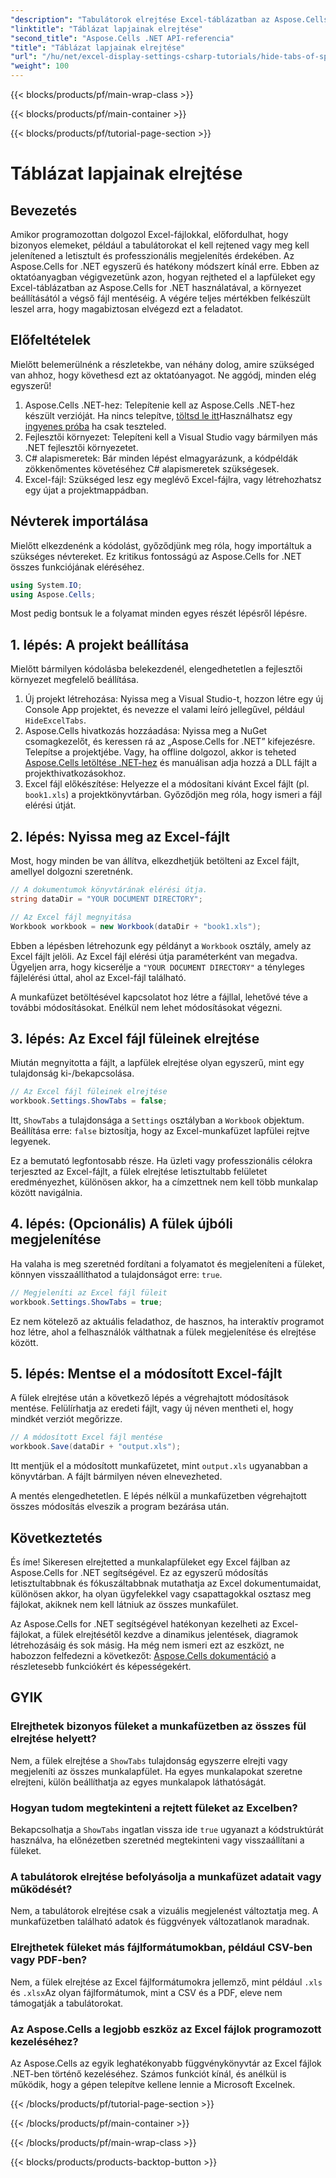 ```yaml
---
"description": "Tabulátorok elrejtése Excel-táblázatban az Aspose.Cells for .NET használatával. Tanulja meg, hogyan rejtheti el és jelenítheti meg programozott módon a munkalap tabulátorait mindössze néhány egyszerű lépésben."
"linktitle": "Táblázat lapjainak elrejtése"
"second_title": "Aspose.Cells .NET API-referencia"
"title": "Táblázat lapjainak elrejtése"
"url": "/hu/net/excel-display-settings-csharp-tutorials/hide-tabs-of-spreadsheet/"
"weight": 100
---
```


{{< blocks/products/pf/main-wrap-class >}}

{{< blocks/products/pf/main-container >}}

{{< blocks/products/pf/tutorial-page-section >}}

# Táblázat lapjainak elrejtése

## Bevezetés

Amikor programozottan dolgozol Excel-fájlokkal, előfordulhat, hogy bizonyos elemeket, például a tabulátorokat el kell rejtened vagy meg kell jelenítened a letisztult és professzionális megjelenítés érdekében. Az Aspose.Cells for .NET egyszerű és hatékony módszert kínál erre. Ebben az oktatóanyagban végigvezetünk azon, hogyan rejtheted el a lapfüleket egy Excel-táblázatban az Aspose.Cells for .NET használatával, a környezet beállításától a végső fájl mentéséig. A végére teljes mértékben felkészült leszel arra, hogy magabiztosan elvégezd ezt a feladatot.

## Előfeltételek

Mielőtt belemerülnénk a részletekbe, van néhány dolog, amire szükséged van ahhoz, hogy követhesd ezt az oktatóanyagot. Ne aggódj, minden elég egyszerű!

1. Aspose.Cells .NET-hez: Telepítenie kell az Aspose.Cells .NET-hez készült verzióját. Ha nincs telepítve, [töltsd le itt](https://releases.aspose.com/cells/net/)Használhatsz egy [ingyenes próba](https://releases.aspose.com/) ha csak teszteled.
2. Fejlesztői környezet: Telepíteni kell a Visual Studio vagy bármilyen más .NET fejlesztői környezetet.
3. C# alapismeretek: Bár minden lépést elmagyarázunk, a kódpéldák zökkenőmentes követéséhez C# alapismeretek szükségesek.
4. Excel-fájl: Szükséged lesz egy meglévő Excel-fájlra, vagy létrehozhatsz egy újat a projektmappádban.

## Névterek importálása

Mielőtt elkezdenénk a kódolást, győződjünk meg róla, hogy importáltuk a szükséges névtereket. Ez kritikus fontosságú az Aspose.Cells for .NET összes funkciójának eléréséhez.

```csharp
using System.IO;
using Aspose.Cells;
```

Most pedig bontsuk le a folyamat minden egyes részét lépésről lépésre.

## 1. lépés: A projekt beállítása

Mielőtt bármilyen kódolásba belekezdenél, elengedhetetlen a fejlesztői környezet megfelelő beállítása.

1. Új projekt létrehozása: Nyissa meg a Visual Studio-t, hozzon létre egy új Console App projektet, és nevezze el valami leíró jellegűvel, például `HideExcelTabs`.
2. Aspose.Cells hivatkozás hozzáadása: Nyissa meg a NuGet csomagkezelőt, és keressen rá az „Aspose.Cells for .NET” kifejezésre. Telepítse a projektjébe.
Vagy, ha offline dolgozol, akkor is teheted [Aspose.Cells letöltése .NET-hez](https://releases.aspose.com/cells/net/) és manuálisan adja hozzá a DLL fájlt a projekthivatkozásokhoz.
3. Excel fájl előkészítése: Helyezze el a módosítani kívánt Excel fájlt (pl. `book1.xls`) a projektkönyvtárban. Győződjön meg róla, hogy ismeri a fájl elérési útját.

## 2. lépés: Nyissa meg az Excel-fájlt

Most, hogy minden be van állítva, elkezdhetjük betölteni az Excel fájlt, amellyel dolgozni szeretnénk.

```csharp
// A dokumentumok könyvtárának elérési útja.
string dataDir = "YOUR DOCUMENT DIRECTORY";

// Az Excel fájl megnyitása
Workbook workbook = new Workbook(dataDir + "book1.xls");
```

Ebben a lépésben létrehozunk egy példányt a `Workbook` osztály, amely az Excel fájlt jelöli. Az Excel fájl elérési útja paraméterként van megadva. Ügyeljen arra, hogy kicserélje a `"YOUR DOCUMENT DIRECTORY"` a tényleges fájlelérési úttal, ahol az Excel-fájl található.

A munkafüzet betöltésével kapcsolatot hoz létre a fájllal, lehetővé téve a további módosításokat. Enélkül nem lehet módosításokat végezni.

## 3. lépés: Az Excel fájl füleinek elrejtése

Miután megnyitotta a fájlt, a lapfülek elrejtése olyan egyszerű, mint egy tulajdonság ki-/bekapcsolása.

```csharp
// Az Excel fájl füleinek elrejtése
workbook.Settings.ShowTabs = false;
```

Itt, `ShowTabs` a tulajdonsága a `Settings` osztályban a `Workbook` objektum. Beállítása erre: `false` biztosítja, hogy az Excel-munkafüzet lapfülei rejtve legyenek.

Ez a bemutató legfontosabb része. Ha üzleti vagy professzionális célokra terjeszted az Excel-fájlt, a fülek elrejtése letisztultabb felületet eredményezhet, különösen akkor, ha a címzettnek nem kell több munkalap között navigálnia.

## 4. lépés: (Opcionális) A fülek újbóli megjelenítése

Ha valaha is meg szeretnéd fordítani a folyamatot és megjeleníteni a füleket, könnyen visszaállíthatod a tulajdonságot erre: `true`.

```csharp
// Megjeleníti az Excel fájl füleit
workbook.Settings.ShowTabs = true;
```

Ez nem kötelező az aktuális feladathoz, de hasznos, ha interaktív programot hoz létre, ahol a felhasználók válthatnak a fülek megjelenítése és elrejtése között.

## 5. lépés: Mentse el a módosított Excel-fájlt

A fülek elrejtése után a következő lépés a végrehajtott módosítások mentése. Felülírhatja az eredeti fájlt, vagy új néven mentheti el, hogy mindkét verziót megőrizze.

```csharp
// A módosított Excel fájl mentése
workbook.Save(dataDir + "output.xls");
```

Itt mentjük el a módosított munkafüzetet, mint `output.xls` ugyanabban a könyvtárban. A fájlt bármilyen néven elnevezheted.

A mentés elengedhetetlen. E lépés nélkül a munkafüzetben végrehajtott összes módosítás elveszik a program bezárása után.

## Következtetés

És íme! Sikeresen elrejtetted a munkalapfüleket egy Excel fájlban az Aspose.Cells for .NET segítségével. Ez az egyszerű módosítás letisztultabbnak és fókuszáltabbnak mutathatja az Excel dokumentumaidat, különösen akkor, ha olyan ügyfelekkel vagy csapattagokkal osztasz meg fájlokat, akiknek nem kell látniuk az összes munkafület.

Az Aspose.Cells for .NET segítségével hatékonyan kezelheti az Excel-fájlokat, a fülek elrejtésétől kezdve a dinamikus jelentések, diagramok létrehozásáig és sok másig. Ha még nem ismeri ezt az eszközt, ne habozzon felfedezni a következőt: [Aspose.Cells dokumentáció](https://reference.aspose.com/cells/net/) a részletesebb funkciókért és képességekért.

## GYIK

### Elrejthetek bizonyos füleket a munkafüzetben az összes fül elrejtése helyett?  
Nem, a fülek elrejtése a `ShowTabs` tulajdonság egyszerre elrejti vagy megjeleníti az összes munkalapfület. Ha egyes munkalapokat szeretne elrejteni, külön beállíthatja az egyes munkalapok láthatóságát.

### Hogyan tudom megtekinteni a rejtett füleket az Excelben?  
Bekapcsolhatja a `ShowTabs` ingatlan vissza ide `true` ugyanazt a kódstruktúrát használva, ha előnézetben szeretnéd megtekinteni vagy visszaállítani a füleket.

### A tabulátorok elrejtése befolyásolja a munkafüzet adatait vagy működését?  
Nem, a tabulátorok elrejtése csak a vizuális megjelenést változtatja meg. A munkafüzetben található adatok és függvények változatlanok maradnak.

### Elrejthetek füleket más fájlformátumokban, például CSV-ben vagy PDF-ben?  
Nem, a fülek elrejtése az Excel fájlformátumokra jellemző, mint például `.xls` és `.xlsx`Az olyan fájlformátumok, mint a CSV és a PDF, eleve nem támogatják a tabulátorokat.

### Az Aspose.Cells a legjobb eszköz az Excel fájlok programozott kezeléséhez?  
Az Aspose.Cells az egyik leghatékonyabb függvénykönyvtár az Excel fájlok .NET-ben történő kezeléséhez. Számos funkciót kínál, és anélkül is működik, hogy a gépen telepítve kellene lennie a Microsoft Excelnek.

{{< /blocks/products/pf/tutorial-page-section >}}

{{< /blocks/products/pf/main-container >}}

{{< /blocks/products/pf/main-wrap-class >}}

{{< blocks/products/products-backtop-button >}}